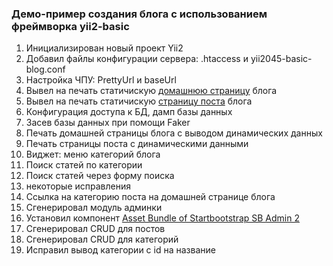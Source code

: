 ### Демо-пример создания блога с использованием фреймворка yii2-basic

1.  Инициализирован новый проект Yii2
2.  Добавил файлы конфигурации сервера: .htaccess и yii2045-basic-blog.conf
3.  Настройка ЧПУ: PrettyUrl и baseUrl
4.  Вывел на печать статичискую [домашнюю страницу](https://github.com/StartBootstrap/startbootstrap-blog-home/tree/6a4b1ba868746f46a8731d5db28adc1354756926) блога
5.  Вывел на печать статичискую [страницу поста](https://github.com/StartBootstrap/startbootstrap-blog-post/tree/fb72b8094a1ce45bbc5a92d20ef7d70a942d3bb5) блога
6.  Конфигурация доступа к БД, дамп базы данных
7.  Засев базы данных при помощи Faker
8.  Печать домашней страницы блога с выводом динамических данных
9.  Печать страницы поста с динамическими данными
10. Виджет: меню категорий блога
11. Поиск статей по категории
12. Поиск статей через форму поиска
13. некоторые исправления
14. Ссылка на категорию поста на домашней странице блога
15. Сгенерировал модуль админки
16. Установил компонент [Asset Bundle of Startbootstrap SB Admin 2](https://github.com/hoaaah/yii2-startbootstrap-sb-admin-2-asset)
17. Сгенерировал CRUD для постов
18. Сгенерировал CRUD для категорий
19. Исправил вывод категории с id на название
